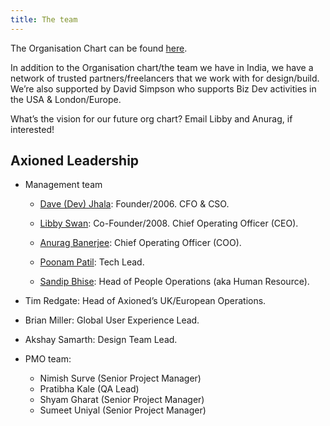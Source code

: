 ```yaml
---
title: The team
---
```


The Organisation Chart can be found [here](https://docs.google.com/spreadsheets/d/1wQs3MEl2fUr-GEWV883hGiz7RYt0XqiQeAgY6ZUvbIM/edit#gid=2144082336).

In addition to the Organisation chart/the team we have in India, we have a network of trusted partners/freelancers that we work with for design/build. We’re also supported by David Simpson who supports Biz Dev activities in the USA & London/Europe.

What’s the vision for our future org chart? Email Libby and Anurag, if interested!

## Axioned Leadership

- Management team

  - [Dave (Dev) Jhala](mailto:dave@axioned.com): Founder/2006. CFO & CSO.

  - [Libby Swan](mailto:libby@axioned.com): Co-Founder/2008. Chief Operating Officer (CEO).

  - [Anurag Banerjee](mailto:anurag@axioned.com): Chief Operating Officer (COO).

  - [Poonam Patil](mailto:poonamp@axioned.com): Tech Lead.

  - [Sandip Bhise](mailto:sandipb@axioned.com): Head of People Operations (aka Human Resource).

- Tim Redgate: Head of Axioned’s UK/European Operations.
- Brian Miller: Global User Experience Lead.
- Akshay Samarth: Design Team Lead.

- PMO team:

  - Nimish Surve (Senior Project Manager)
  - Pratibha Kale (QA Lead)
  - Shyam Gharat (Senior Project Manager)
  - Sumeet Uniyal (Senior Project Manager)
